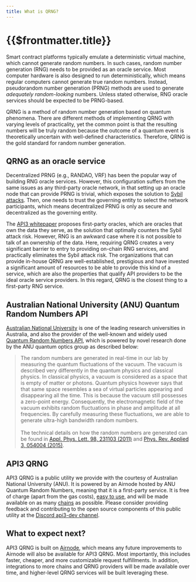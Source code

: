 ```yaml
---
title: What is QRNG?
---
```


# {{$frontmatter.title}}

<VersionWarning/>

<TocHeader />
<TOC class="table-of-contents" :include-level="[2,3]" />

Smart contract platforms typically emulate a deterministic virtual machine,
which cannot generate random numbers. In such cases, random number generation
(RNG) needs to be provided as an oracle service. Most computer hardware is also
designed to run deterministically, which means regular computers cannot generate
true random numbers. Instead, pseudorandom number generation (PRNG) methods are
used to generate _adequately random-looking_ numbers. Unless stated otherwise,
RNG oracle services should be expected to be PRNG-based.

QRNG is a method of random number generation based on quantum phenomena. There
are different methods of implementing QRNG with varying levels of practicality,
yet the common point is that the resulting numbers will be truly random because
the outcome of a quantum event is theoretically uncertain with well-defined
characteristics. Therefore, QRNG is the gold standard for random number
generation.

## QRNG as an oracle service

Decentralized PRNG (e.g., RANDAO, VRF) has been the popular way of building RNG
oracle services. However, this configuration suffers from the same issues as any
third-party oracle network, in that setting up an oracle node that can provide
PRNG is trivial, which exposes the solution to
[Sybil attacks](https://en.wikipedia.org/wiki/Sybil_attack). Then, one needs to
trust the governing entity to select the network participants, which means
decentralized PRNG is only as secure and decentralized as the governing entity.

The
[API3 whitepaper](https://github.com/api3dao/api3-whitepaper/blob/master/api3-whitepaper.pdf)
proposes first-party oracles, which are oracles that own the data they serve, as
the solution that optimally counters the Sybil attack risk. However, RNG is an
awkward case where it is not possible to talk of an ownership of the data. Here,
requiring QRNG creates a very significant barrier to entry to providing on-chain
RNG services, and practically eliminates the Sybil attack risk. The
organizations that can provide in-house QRNG are well-established, prestigious
and have invested a significant amount of resources to be able to provide this
kind of a service, which are also the properties that qualify API providers to
be the ideal oracle service providers. In this regard, QRNG is the closest thing
to a first-party RNG service.

## Australian National University (ANU) Quantum Random Numbers API

[Australian National University](https://www.anu.edu.au/) is one of the leading
research universities in Australia, and also the provider of the well-known and
widely used [Quantum Random Numbers API](https://quantumnumbers.anu.edu.au/),
which is powered by novel research done by the ANU quantum optics group as
described below:

> The random numbers are generated in real-time in our lab by measuring the
> quantum fluctuations of the vacuum. The vacuum is described very differently
> in the quantum physics and classical physics. In classical physics, a vacuum
> is considered as a space that is empty of matter or photons. Quantum physics
> however says that that same space resembles a sea of virtual particles
> appearing and disappearing all the time. This is because the vacuum still
> possesses a zero-point energy. Consequently, the electromagnetic field of the
> vacuum exhibits random fluctuations in phase and amplitude at all frequencies.
> By carefully measuring these fluctuations, we are able to generate ultra-high
> bandwidth random numbers. <br/><br/> The technical details on how the random
> numbers are generated can be found in
> [Appl. Phys. Lett. 98, 231103 (2011)](https://dx.doi.org/10.1063/1.3597793)
> and
> [Phys. Rev. Applied 3, 054004 (2015)](https://dx.doi.org/10.1103/PhysRevApplied.3.054004).

## API3 QRNG

API3 QRNG is a public utility we provide with the courtesy of Australian
National University (ANU). It is powered by an Airnode hosted by ANU Quantum
Random Numbers, meaning that it is a first-party service. It is free of charge
(apart from the gas costs), [easy to use](./using-qrng.md), and will be made
available on as many [chains](./chains.md) as possible. Please consider
providing feedback and contributing to the open source components of this public
utility at the
[Discord api3-dev channel](https://discord.com/channels/758003776174030948/765618225144266793).

## What to expect next?

API3 QRNG is built on [Airnode](/airnode/v0.7/), which means any future
improvements to Airnode will also be available for API3 QRNG. Most importantly,
this includes faster, cheaper, and more customizable request fulfillments. In
addition, integrations to more chains and QRNG providers will be made available
over time, and higher-level QRNG services will be built leveraging these.
